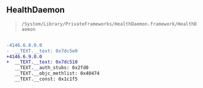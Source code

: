 ## HealthDaemon

> `/System/Library/PrivateFrameworks/HealthDaemon.framework/HealthDaemon`

```diff

-4146.6.8.0.0
-  __TEXT.__text: 0x7dc5e0
+4146.6.9.0.0
+  __TEXT.__text: 0x7dc510
   __TEXT.__auth_stubs: 0x2fd0
   __TEXT.__objc_methlist: 0x40474
   __TEXT.__const: 0x1c1f5

```
